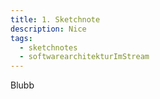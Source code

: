```yaml
---
title: 1. Sketchnote
description: Nice
tags:
  - sketchnotes
  - softwarearchitekturImStream
---
```

Blubb
